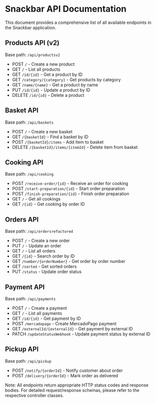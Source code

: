 # Snackbar API Documentation

This document provides a comprehensive list of all available endpoints in the Snackbar application.

## Products API (v2)
Base path: `/api/productsv2`

- POST `/` - Create a new product
- GET `/` - List all products
- GET `/id/{id}` - Get a product by ID
- GET `/category/{category}` - Get products by category
- GET `/name/{name}` - Get a product by name
- PUT `/id/{id}` - Update a product by ID
- DELETE `/id/{id}` - Delete a product

## Basket API
Base path: `/api/baskets`

- POST `/` - Create a new basket
- GET `/{basketId}` - Find a basket by ID
- POST `/{basketId}/items` - Add item to basket
- DELETE `/{basketId}/items/{itemId}` - Delete item from basket

## Cooking API
Base path: `/api/cooking`

- POST `/receive-order/{id}` - Receive an order for cooking
- POST `/start-preparation/{id}` - Start order preparation
- POST `/finish-preparation/{id}` - Finish order preparation
- GET `/` - Get all cookings
- GET `/{id}` - Get cooking by order ID

## Orders API
Base path: `/api/ordersrefactored`

- POST `/` - Create a new order
- PUT `/` - Update an order
- GET `/` - List all orders
- GET `/{id}` - Search order by ID
- GET `/number/{orderNumber}` - Get order by order number
- GET `/sorted` - Get sorted orders
- PUT `/status` - Update order status

## Payment API
Base path: `/api/payments`

- POST `/` - Create a payment
- GET `/` - List all payments
- GET `/id/{id}` - Get payment by ID
- POST `/mercadopago` - Create MercadoPago payment
- GET `/externalId/{externalId}` - Get payment by external ID
- PATCH `/updateStatusWebhook` - Update payment status by external ID

## Pickup API
Base path: `/api/pickup`

- POST `/notify/{orderId}` - Notify customer about order
- POST `/delivery/{orderId}` - Mark order as delivered

Note: All endpoints return appropriate HTTP status codes and response bodies. For detailed request/response schemas, please refer to the respective controller classes.